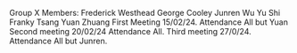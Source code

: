 Group X Members:
 Frederick Westhead
 George Cooley
 Junren Wu
 Yu Shi
 Franky Tsang
 Yuan Zhuang
 First Meeting 15/02/24. Attendance All but Yuan
 Second meeting 20/02/24 Attendance All.
 Third meeting 27/0/24. Attendance All but Junren.
